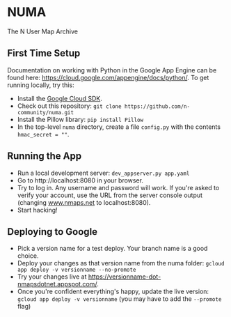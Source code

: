 # NUMA
The N User Map Archive


## First Time Setup

Documentation on working with Python in the Google App Engine can be found here:
https://cloud.google.com/appengine/docs/python/.    To get running locally,  try
this:

- Install the [Google Cloud SDK](https://cloud.google.com/sdk/).
- Check out this repository:
  `git clone https://github.com/n-community/numa.git`
- Install the Pillow library:
  `pip install Pillow`
- In the top-level `numa` directory, create a file `config.py` with the contents `hmac_secret = ""`.


## Running the App
- Run a local development server:
  `dev_appserver.py app.yaml`
- Go to http://localhost:8080 in your browser.
- Try to log in. Any username and password will work.  If you're asked to verify
  your account, use the URL from the server console output (changing www.nmaps.net
  to localhost:8080).
- Start hacking!


## Deploying to Google

- Pick a version name for a test deploy.  Your branch name is a good choice.
- Deploy your changes as that version name from the numa folder:
  `gcloud app deploy -v versionname --no-promote`
- Try your changes live at https://versionname-dot-nmapsdotnet.appspot.com/.
- Once you're confident everything's happy, update the live version:
  `gcloud app deploy -v versionname` (you may have to add the `--promote` flag)
